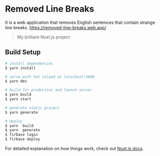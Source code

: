 # Removed Line Breaks
It is a web application that removes English sentences that contain strange line breaks.
https://removed-line-breaks.web.app/

> My brilliant Nuxt.js project

## Build Setup

```bash
# install dependencies
$ yarn install

# serve with hot reload at localhost:3000
$ yarn dev

# build for production and launch server
$ yarn build
$ yarn start

# generate static project
$ yarn generate

# deploy
$ yarn  build
$ yarn  generate
$ firbase login
$ firbase deploy
```

For detailed explanation on how things work, check out [Nuxt.js docs](https://nuxtjs.org).
